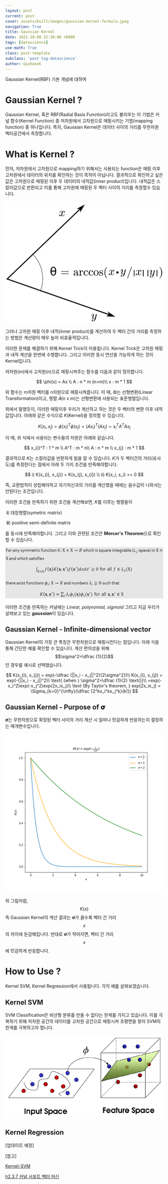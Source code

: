 ```yaml
---
layout: post
current: post
cover: assets/built/images/gaussian-kernel-formula.jpeg
navigation: True
title: Gaussian Kernel
date: 2021-10-08 22:30:00 +0900
tags: [datascience]
use-math: True
class: post-template
subclass: 'post tag-datascience'
author: GyuhoonK
---
```




Gaussian Kernel(RBF) 기본 개념에 대하여

# Gaussian Kernel ?

Gaussian Kernel, 혹은 RBF(Radial Basis Function)라고도 불리우는 이 기법은 커널 함수(Kernel Function) 중 저차원에서 고차원으로 매핑시키는 기법(mapping function) 중 하나입니다. 특히, Gaussian Kernel은 데이터 사이의 거리를 무한차원 벡터공간에서 측정합니다.



# What is Kernel ?

먼저, 저차원에서 고차원으로 mapping하기 위해서는 사용되는 function은 매핑 이후 고차원에서 데이터의 위치를 확인하는 것이 목적이 아닙니다. 결과적으로 확인하고 싶은 값은 고차원으로 매핑된 이후 두 데이터의 내적값(inner product)입니다. 내적값은 스칼라값으로 반환되고 이를 통해 고차원에 매핑된 두 벡터 사이의 거리를 측정할수 있습니다.

![image](../../assets/built/images/inner-product.png)

그러나 고차원 매핑 이후 내적(inner product)를 계산하여 두 벡터 간의 거리를 측정하는 방법은 계산량이 매우 높아 비효율적입니다. 

이러한 문제를 해결하기 위해 Kernel Trick이 이용됩니다. Kernel Trick은 고차원 매핑과 내적 계산을 한번에 수행합니다. 그리고 이러한 동시 연산을 가능하게 하는 것이 Kernel입니다.

저차원(m)에서 고차원(n)으로 매핑시켜주는 함수를 다음과 같이 정의합니다.


$$
\phi(x) = Ax \\
A : n * m (n>m)\\
x : m * 1
$$


위 함수는  m차원 벡터를 n차원으로 매핑시켜줍니다. 이 때, Φ는 선형변환(Linear Transformation)이고, 행렬 𝐴(n x m)는 선형변환에 사용되는 표준행렬입니다.

위에서 말했듯이, 이러한 매핑이후 우리가 계산하고 하는 것은 두 벡터의 변환 이후 내적값입니다. 아래와 같은 수식으로 𝐾(Kernel)을 정의할 수 있습니다.


$$
K(x_{i}, x_{j}) = \phi(x_{i})^T \phi(x_{j})
							  =  (Ax_{i})^T (Ax_{j})
							  = x_{i}^TA^TAx_{j}
$$


이 때, 위 식에서 사용되는 변수들의 차원은 아래와 같습니다.


$$
x_{i}^T : 1 * m \\
A^T : m * n\\
A : n * m \\
x_{j} : m * 1
$$


결과적으로 𝐾는 스칼라값을 반환하게 됨을 알 수 있습니다. 𝐾가 두 벡터간의 거리(유사도)를 측정한다는 점에서 아래 두 가지 조건을 만족해야합니다.


$$
i) K(x_{i}, x_{j}) = K(x_{j}, x_{i}) \\
ii) K(x_i, x_i) >= 0
$$


즉, 교환법칙이 성립해야하고 자기자신과의 거리를 계산했을 때에는 음수값이 나와서는 안된다는 조건입니다.

이러한 조건을 만족하기 위한 조건을 계산해보면, 𝐾를 이루는 행렬들이

​	𝐢) 대칭행렬(symetric matrix) 

​	𝐢𝐢) positive semi-definite matrix

를 동시에 만족해야합니다. 그리고 이와 관련된 조건은 **Mercer's Theorem**으로 확인할 수 있습니다.

![image](../../assets/built/images/mercer.png)

이러한 조건을 만족하는 커널에는 *Linear, polynomial, sigmoid* 그리고 지금 우리가 살펴보고 있는 ***gaussian***이 있습니다.



## Gaussian Kernel - Infinite-dimensional vector

Gaussian Kernel의 가장 큰 특징은 무한차원으로 매핑시킨다는 점입니다. 아래 식을 통해 간단한 예를 확인할 수 있습니다. 계산 편의성을 위해 $$\sigma^2=\dfrac {1}{2}$$인 경우를 예시로 선택했습니다.


$$
K(x_{i}, x_{j}) = exp(-\dfrac {||x_i - x_j||^2}{2\sigma^2})\\
K(x_{i}, x_{j}) = exp(-{||x_i - x_j||^2}) \text{ (when } \sigma^2=\dfrac {1}{2} \text{)}\\
=exp(-x_i^2)exp(-x_j^2)exp(2x_ix_j)\\
\text {By Taylor's theorem,  } exp(2x_ix_j) = \Sigma_{k=0}^{\infty}(\dfrac {2^kx_i^kx_j^k}{k!})
$$

## Gaussian Kernel - Purpose of 𝛔

𝛔는 무한차원으로 확장된 벡터 사이의 거리 계산 시 얼마나 민감하게 반응하는지 결정하는 매개변수입니다.

![image](../../assets/built/images/gaussian-plot.png)

위 그림처럼, $$K(x)$$ 즉 Gaussian Kernel의 계산 결과는 𝛔가 클수록 벡터 간 거리 $$x$$의 차이에 둔감해집니다. 반대로 𝛔가 작아지면, 벡터 간 거리 $$x$$에 민감하게 반응합니다.

# How to Use ?

Kernel SVM, Kernel Regression에서 사용됩니다. 각각 예를 살펴보겠습니다.

## Kernel SVM

SVM Classification은 비선형 분류를 만들 수 없다는 한계를 가지고 있습니다. 이를 극복하기 위해 저차원 공간의 데이터를 고차원 공간으로 매핑시켜 초평면을 찾아 SVM의 한계를 극복하고자 합니다.

![image](../../assets/built/images/kernel-svm.png)



## Kernel Regression 

[업데이트 예정]



[참고]

[Kernel-SVM](https://ratsgo.github.io/machine%20learning/2017/05/30/SVM3/)

[h2.3.7 커널 서포트 벡터 머신](https://tensorflow.blog/%ED%8C%8C%EC%9D%B4%EC%8D%AC-%EB%A8%B8%EC%8B%A0%EB%9F%AC%EB%8B%9D/2-3-7-%EC%BB%A4%EB%84%90-%EC%84%9C%ED%8F%AC%ED%8A%B8-%EB%B2%A1%ED%84%B0-%EB%A8%B8%EC%8B%A0/)